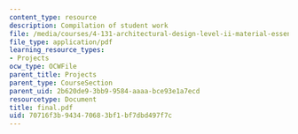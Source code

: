 ```yaml
---
content_type: resource
description: Compilation of student work
file: /media/courses/4-131-architectural-design-level-ii-material-essence-the-glass-house-fall-2003/70716f3b943470683bf1bf7dbd497f7c_final.pdf
file_type: application/pdf
learning_resource_types:
- Projects
ocw_type: OCWFile
parent_title: Projects
parent_type: CourseSection
parent_uid: 2b620de9-3bb9-9584-aaaa-bce93e1a7ecd
resourcetype: Document
title: final.pdf
uid: 70716f3b-9434-7068-3bf1-bf7dbd497f7c
---
```

